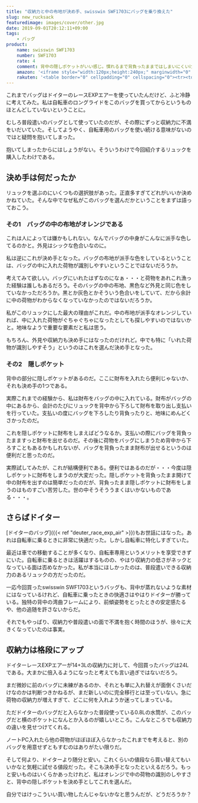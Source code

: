```yaml
---
title: "収納力と中の布地が決め手、swisswin SWF1703にバッグを乗り換えた"
slug: new_rucksack
featuredimage: images/cover/other.jpg
date: 2019-09-01T20:12:11+09:00
tags:
    - バッグ
product:
    name: swisswin SWF1703
    number: SWF1703
    rate: 4
    comment: 背中の隠しポケットがいい感じ。慣れるまで背負ったままではしまいにくいけれど。
    amazon: '<iframe style="width:120px;height:240px;" marginwidth="0" marginheight="0" scrolling="no" frameborder="0" src="//rcm-fe.amazon-adsystem.com/e/cm?lt1=_blank&bc1=000000&IS2=1&bg1=FFFFFF&fc1=000000&lc1=0000FF&t=illusionspace-22&language=ja_JP&o=9&p=8&l=as4&m=amazon&f=ifr&ref=as_ss_li_til&asins=B075D1DJPM&linkId=cf2db52a2bcf51c973dd39d54491f382"></iframe>'
    rakuten: '<table border="0" cellpadding="0" cellspacing="0"><tr><td><div style="border:1px solid #95a5a6;border-radius:.75rem;background-color:#FFFFFF;width:504px;margin:0px;padding:5px;text-align:center;overflow:hidden;"><table><tr><td style="width:240px"><a href="https://hb.afl.rakuten.co.jp/hgc/191a0bb7.6f2494f0.191a0bb8.1afa8296/?pc=https%3A%2F%2Fitem.rakuten.co.jp%2Ffashiontrend%2F2017-1703%2F&m=http%3A%2F%2Fm.rakuten.co.jp%2Ffashiontrend%2Fi%2F10000528%2F&link_type=picttext&ut=eyJwYWdlIjoiaXRlbSIsInR5cGUiOiJwaWN0dGV4dCIsInNpemUiOiIyNDB4MjQwIiwibmFtIjoxLCJuYW1wIjoicmlnaHQiLCJjb20iOjEsImNvbXAiOiJkb3duIiwicHJpY2UiOjEsImJvciI6MSwiY29sIjoxLCJiYnRuIjoxfQ%3D%3D" target="_blank" rel="nofollow noopener noreferrer" style="word-wrap:break-word;"  ><img src="https://hbb.afl.rakuten.co.jp/hgb/191a0bb7.6f2494f0.191a0bb8.1afa8296/?me_id=1307819&item_id=10000528&m=https%3A%2F%2Fthumbnail.image.rakuten.co.jp%2F%400_gold%2Ffashiontrend%2Fpimg%2Fsw-f%2Fsw-f1703%2Fa1.jpg%3F_ex%3D80x80&pc=https%3A%2F%2Fthumbnail.image.rakuten.co.jp%2F%400_gold%2Ffashiontrend%2Fpimg%2Fsw-f%2Fsw-f1703%2Fa1.jpg%3F_ex%3D240x240&s=240x240&t=picttext" border="0" style="margin:2px" alt="[商品価格に関しましては、リンクが作成された時点と現時点で情報が変更されている場合がございます。]" title="[商品価格に関しましては、リンクが作成された時点と現時点で情報が変更されている場合がございます。]"></a></td><td style="vertical-align:top;width:248px;"><p style="font-size:12px;line-height:1.4em;text-align:left;margin:0px;padding:2px 6px;word-wrap:break-word"><a href="https://hb.afl.rakuten.co.jp/hgc/191a0bb7.6f2494f0.191a0bb8.1afa8296/?pc=https%3A%2F%2Fitem.rakuten.co.jp%2Ffashiontrend%2F2017-1703%2F&m=http%3A%2F%2Fm.rakuten.co.jp%2Ffashiontrend%2Fi%2F10000528%2F&link_type=picttext&ut=eyJwYWdlIjoiaXRlbSIsInR5cGUiOiJwaWN0dGV4dCIsInNpemUiOiIyNDB4MjQwIiwibmFtIjoxLCJuYW1wIjoicmlnaHQiLCJjb20iOjEsImNvbXAiOiJkb3duIiwicHJpY2UiOjEsImJvciI6MSwiY29sIjoxLCJiYnRuIjoxfQ%3D%3D" target="_blank" rel="nofollow noopener noreferrer" style="word-wrap:break-word;"  >チェストベルト get リュック リュックサック 大容量 防水 レディース メンズリュック アウトドア バッグ 高校生 カジュアル 登山リュック 通学 旅行バッグ ノートPC収納 ビジネス 通勤用 おしゃれ 多機能 軽量 リュック ママリュック 24L　swisswin SWF1703</a><br><span >価格：5980円（税込、送料無料)</span> <span style="color:#BBB">(2019/9/1時点)</span></p><div style="margin:10px;"><a href="https://hb.afl.rakuten.co.jp/hgc/191a0bb7.6f2494f0.191a0bb8.1afa8296/?pc=https%3A%2F%2Fitem.rakuten.co.jp%2Ffashiontrend%2F2017-1703%2F&m=http%3A%2F%2Fm.rakuten.co.jp%2Ffashiontrend%2Fi%2F10000528%2F&link_type=picttext&ut=eyJwYWdlIjoiaXRlbSIsInR5cGUiOiJwaWN0dGV4dCIsInNpemUiOiIyNDB4MjQwIiwibmFtIjoxLCJuYW1wIjoicmlnaHQiLCJjb20iOjEsImNvbXAiOiJkb3duIiwicHJpY2UiOjEsImJvciI6MSwiY29sIjoxLCJiYnRuIjoxfQ%3D%3D" target="_blank" rel="nofollow noopener noreferrer" style="word-wrap:break-word;"  ><img src="https://static.affiliate.rakuten.co.jp/makelink/rl.svg" style="float:left;max-height:27px;width:auto;margin-top:0"></a><a href="https://hb.afl.rakuten.co.jp/hgc/191a0bb7.6f2494f0.191a0bb8.1afa8296/?pc=https%3A%2F%2Fitem.rakuten.co.jp%2Ffashiontrend%2F2017-1703%2F%3Fscid%3Daf_pc_bbtn&m=http%3A%2F%2Fm.rakuten.co.jp%2Ffashiontrend%2Fi%2F10000528%2F%3Fscid%3Daf_pc_bbtn&link_type=picttext&ut=eyJwYWdlIjoiaXRlbSIsInR5cGUiOiJwaWN0dGV4dCIsInNpemUiOiIyNDB4MjQwIiwibmFtIjoxLCJuYW1wIjoicmlnaHQiLCJjb20iOjEsImNvbXAiOiJkb3duIiwicHJpY2UiOjEsImJvciI6MSwiY29sIjoxLCJiYnRuIjoxfQ==" target="_blank" rel="nofollow noopener noreferrer" style="word-wrap:break-word;"  ><div style="float:right;width:41%;height:27px;background-color:#bf0000;color:#fff !important;font-size:12px;font-weight:500;line-height:27px;margin-left:1px;padding: 0 12px;border-radius:16px;cursor:pointer;text-align:center;">楽天で購入</div></a></div></td><tr></table></div><br><p style="color:#000000;font-size:12px;line-height:1.4em;margin:5px;word-wrap:break-word"></p></td></tr></table>'
---
```


これまでバッグはドイターのレースEXPエアーを使っていたんだけど、ふと冷静に考えてみた。私は自転車のロングライドをこのバッグを買ってからというものほとんどしていないということに。

むしろ普段遣いのバッグとして使っていたのだが、その際にずっと収納力に不満をいだいていた。そしてようやく、自転車用のバッグを使い続ける意味がないのではと疑問を抱いてしまった。

抱いてしまったからにはしょうがない。そういうわけで今回紹介するリュックを購入したわけである。

<!--more-->

## 決め手は何だったか

リュックを選ぶのにいくつもの選択肢があった。正直多すぎてどれがいいか決めかねていた。そんな中でなぜ私がこのバッグを選んだかということをまずは語っておこう。

### その1　バッグの中の布地がオレンジである

これは人によっては嫌かもしれない。なんでバッグの中身がこんなに派手な色してるのかと。外見はシックな色合いなのに。

私は逆にこれが決め手となった。バッグの布地が派手な色をしているということは、バッグの中に入れた荷物が識別しやすいということではないだろうか。

考えてみて欲しい。バッグにいれたはずなのになぁ・・・と荷物をあれこれ漁った経験は誰しもあるだろう。そのバッグの中の布地、黒色など外見と同じ色をしていなかっただろうか。黒とか灰色とかそういう色合いをしていて、だから余計に中の荷物がわからなくなっていなかったのではないだろうか。

私がこのリュックにした最大の理由がこれだ。中の布地が派手なオレンジしていれば、中に入れた荷物がぐちゃぐちゃになったとしても探しやすいのではないかと。地味なようで重要な要素だと私は思う。

もちろん、外見や収納力も決め手にはなったのだけれど。中でも特に「いれた荷物が識別しやすそう」というのはこれを選んだ決め手となった。

### その2　隠しポケット

背中の部分に隠しポケットがあるのだ。ここに財布を入れたら便利じゃないか、それも決め手の1つである。

実際これまでの経験から、私は財布をバッグの中に入れている。財布がバッグの中にあるから、会計のたびにリュックを背中から下ろして財布を取り出し支払いを行っていた。支払いの度にバッグを下ろしたり背負ったりと、地味にめんどくさかったのだ。

これを隠しポケットに財布をしまえばどうなるか。支払いの際にバッグを背負ったまますっと財布を出せるのだ。その後に荷物をバッグにしまうため背中から下ろすこともあるかもしれないが、バッグを背負ったまま財布が出せるというのは便利だと思ったのだ。

実際試してみたが、これが結構便利である。便利ではあるのだが・・・今度は隠しポケットに財布をしまうのが大変だった。隠しポケットを背負ったまま開けて中の財布を出すのは簡単だったのだが、背負ったまま隠しポケットに財布をしまうのはものすごい苦労した。世の中そうそううまくはいかないものである・・・。

## さらばドイター

[ドイターのバッグ]({{< ref "deuter_race_exp_air" >}})もお世話にはなった。あれは自転車に乗るときに非常に快適だった。しかし自転車に特化しすぎていた。

最近は車での移動することが多くなり、自転車専用というメリットを享受できずにいた。自転車に乗るときは活躍はするものの、やはり収納力の低さがネックとなっている面は否めなかった。私が本当にほしかったのは、普段遣いできる収納力のあるリュックの方だったのだ。

一応今回買ったswisswin SWF1703というバッグも、背中が蒸れないような素材にはなっているけれど、自転車に乗ったときの快適さはやはりドイターが勝っている。独特の背中の湾曲フレームにより、前傾姿勢をとったときの安定感たるや、他の追随を許さないからだ。

それでもやっぱり、収納力や普段遣いの面で不満を抱く時間のほうが、徐々に大きくなっていたのは事実。

## 収納力は格段にアップ

ドイターレースEXPエアーが14+3Lの収納力に対して、今回買ったバッグは24Lである。大まかに倍入るようになったと考えても言い過ぎではないだろう。

まだ微妙に前のバッグに未練があるのか、それとも単に入れ替えが面倒くさいだけなのかは判断つきかねるが、まだ新しいのに完全移行とは至っていない。急に荷物の収納力が増えすぎて、どこに何を入れようか迷ってしまっている。

ただドイターのバッグだと入らなかった普段使っている0.8Lの水筒が、このバッグだと横のポケットになんとか入るのが嬉しいところ。こんなところでも収納力の違いを見せつけてくれる。

ノートPC入れたら他の荷物がほぼほぼ入らなかったこれまでを考えると、別のバッグを用意せずともすむのはありがたい限りだ。

そして何より、ドイターより随分と安い。これくらいの値段なら買い替えてもいいかなと気軽に試せる値段だった。そこも決め手となったといえるだろう。もっと安いものはいくらかあったけれど、私はオレンジで中の荷物の識別のしやすさと、背中の隠しポケットを決め手としてこれを選んだ。

自分ではけっこういい買い物したんじゃないかなと思うんだが、どうだろうか？

<a href="https://hb.afl.rakuten.co.jp/hsc/1916093e.da066558.18978272.cd0c8102/?link_type=pict&ut=eyJwYWdlIjoic2hvcCIsInR5cGUiOiJwaWN0IiwiY29sIjowLCJjYXQiOiIyOSIsImJhbiI6IjE1ODcxNjkifQ%3D%3D" target="_blank" rel="nofollow noopener noreferrer" style="word-wrap:break-word;"  ><img src="https://hbb.afl.rakuten.co.jp/hsb/1916093e.da066558.18978272.cd0c8102/?me_id=1&me_adv_id=1587169&t=pict" border="0" style="margin:2px" alt="" title=""></a>

